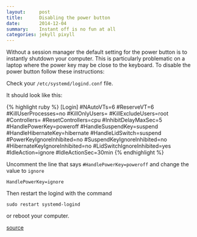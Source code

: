 ```yaml
---
layout:     post
title:      Disabling the power button
date:       2014-12-04
summary:    Instant off is no fun at all
categories: jekyll pixyll
---
```


Without a session manager the default setting for the power button is to
instantly shutdown your computer.  This is particularly problematic on a
laptop where the power key may be close to the keyboard.  To disable the
power button follow these instructions:

Check your `/etc/systemd/logind.conf` file.

It should look like this:

{% highlight ruby %}
[Login]
#NAutoVTs=6
#ReserveVT=6
#KillUserProcesses=no
#KillOnlyUsers=
#KillExcludeUsers=root
#Controllers=
#ResetControllers=cpu
#InhibitDelayMaxSec=5
#HandlePowerKey=poweroff
#HandleSuspendKey=suspend
#HandleHibernateKey=hibernate
#HandleLidSwitch=suspend
#PowerKeyIgnoreInhibited=no
#SuspendKeyIgnoreInhibited=no
#HibernateKeyIgnoreInhibited=no
#LidSwitchIgnoreInhibited=yes
#IdleAction=ignore
#IdleActionSec=30min
{% endhighlight %}

Uncomment the line that says `#HandlePowerKey=poweroff` 
and change the value to `ignore`

    HandlePowerKey=ignore

Then restart the logind with the command

    sudo restart systemd-logind

or reboot your computer.

[source](http://askubuntu.com/questions/362914/how-to-prevent-the-power-button-to-shutdown-directly-the-system)

